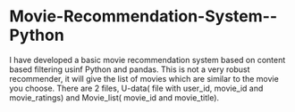 # Movie-Recommendation-System--Python
I have developed a basic movie recommendation system based on content based filtering usinf Python and pandas.
This is not a very robust recommender, it will give the list of movies which are similar to the movie you choose.
There are 2 files, U-data( file with user_id, movie_id and movie_ratings) and Movie_list( movie_id and movie_title).
